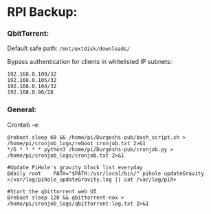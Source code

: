 # RPI Backup:

### QbitTorrent:
Default safe path: `/mnt/extdisk/downloads/`

Bypass authentication for clients in whitelisted IP subnets: 
```
192.168.0.109/32
192.168.0.105/32
192.168.0.104/32
192.168.0.96/28
```

### General:

Crontab -e:
```
@reboot sleep 60 && /home/pi/Durgeshs-pub/bash_script.sh > /home/pi/cronjob_logs/reboot_cronjob.txt 2>&1
*/6 * * * * python3 /home/pi/Durgeshs-pub/cronjob.py > /home/pi/cronjob_logs/cronjob.txt 2>&1

#Update PiHole's gravity block list everyday
@daily root    PATH="$PATH:/usr/local/bin/" pihole updateGravity >/var/log/pihole_updateGravity.log || cat /var/log/pih>

#Start the qbittorrent web UI
@reboot sleep 120 && qbittorrent-nox > /home/pi/cronjob_logs/qbittorrent-log.txt 2>&1
```

